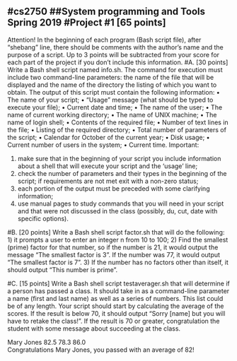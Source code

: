 #cs2750
##System programming and Tools Spring 2019
                                             #Project #1 [65 points]
---------------------------------------------------------------------------------------------------   
Attention! In the beginning of each program (Bash script file), after “shebang” line, there should be comments with the author’s name and the purpose of a script. Up to 3 points will be subtracted from your score for each part of the project if you don’t include this information.
#A.	[30 points] Write a Bash shell script named info.sh. The command for execution must include two command-line parameters: the name of the file that will be displayed and the name of the directory the listing of which you want to obtain. The output of this script must contain the following information:
•	The name of your script;
•	“Usage” message (what should be typed to execute your file);
•	Current date and time;
•	The name of the user;
•	The name of current working directory;
•	The name of UNIX machine;
•	The name of login shell;
•	Contents of the required file;
•	Number of text lines in the file;
•	Listing of the required directory;
•	Total number of parameters of the script;
•	Calendar for October of the current year;
•	Disk usage;
•	Current number of users in the system;
•	Current time.
Important: 
1) make sure that in the beginning of your script you include information about a shell that will execute your script and the ‘usage’ line; 
2) check the number of parameters and their types in the beginning of the script; if requirements are not met exit with a non-zero status; 
3) each portion of the output must be preceded with some clarifying information; 
4) use manual pages to study commands that you will need in your script and that were not discussed in the class (possibly, du, cut, date with specific options).

#B.	[20 points] Write a Bash shell script factor.sh  that will do the following: 1) it prompts a  user to enter an integer n from 10 to 100; 2) Find the smallest (prime) factor for that number, so if the number is 21, it would output the message “The smallest factor is 3”. If the number was 77, it would output “The smallest factor is 7”. 3) If the number has no factors other than itself, it should output “This number is prime”.  

#C.	[15 points] Write a Bash shell script testaverager.sh that will determine if a person has passed a class. It should take in as a command-line parameter a name (first and last name) as well as a series of numbers. This list could be of any length. Your script should start by calculating the average of the scores. If the result is below 70, it should output “Sorry [name] but you will have to retake the class!”. If the result is 70 or greater, congratulation the student with some message about succeeding at the class. 

Mary Jones 82.5 78.3 86.0   
Congratulations Mary Jones, you passed with an average of 82!
